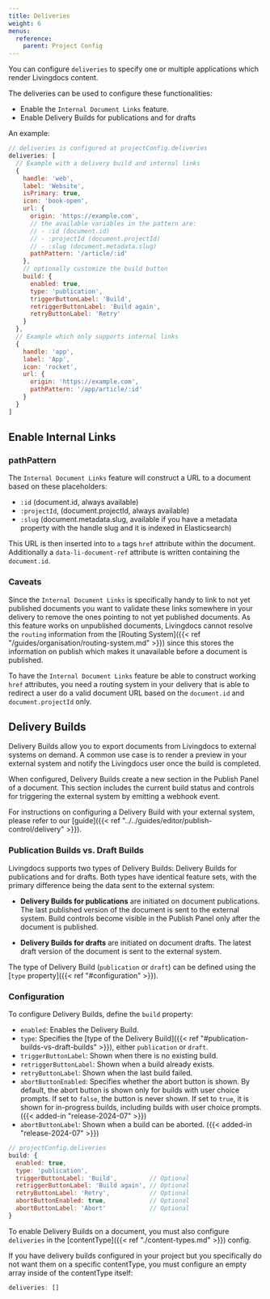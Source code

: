 ```yaml
---
title: Deliveries
weight: 6
menus:
  reference:
    parent: Project Config
---
```


You can configure `deliveries` to specify one or multiple applications which render Livingdocs content.

The deliveries can be used to configure these functionalities:

- Enable the `Internal Document Links` feature.
- Enable Delivery Builds for publications and for drafts

An example:

```js
// deliveries is configured at projectConfig.deliveries
deliveries: [
  // Example with a delivery build and internal links
  {
    handle: 'web',
    label: 'Website',
    isPrimary: true,
    icon: 'book-open',
    url: {
      origin: 'https://example.com',
      // the available variables in the pattern are:
      // - :id (document.id)
      // - :projectId (document.projectId)
      // - :slug (document.metadata.slug)
      pathPattern: '/article/:id'
    },
    // optionally customize the build button
    build: {
      enabled: true,
      type: 'publication',
      triggerButtonLabel: 'Build',
      retriggerButtonLabel: 'Build again',
      retryButtonLabel: 'Retry'
    }
  },
  // Example which only supports internal links
  {
    handle: 'app',
    label: 'App',
    icon: 'rocket',
    url: {
      origin: 'https://example.com',
      pathPattern: '/app/article/:id'
    }
  }
]
```

## Enable Internal Links

### pathPattern

The `Internal Document Links` feature will construct a URL to a document based on these placeholders:

- `:id` (document.id, always available)
- `:projectId`, (document.projectId, always available)
- `:slug` (document.metadata.slug, available if you have a metadata property with the handle slug and it is indexed in Elasticsearch)

This URL is then inserted into to `a` tags `href` attribute within the document.
Additionally a `data-li-document-ref` attribute is written containing the `document.id`.

### Caveats

Since the `Internal Document Links` is specifically handy to link to not yet published documents you want to validate these links somewhere in your delivery to remove the ones pointing to not yet published documents.
As this feature works on unpublished documents, Livingdocs cannot resolve the `routing` information from the [Routing System]({{< ref "/guides/organisation/routing-system.md" >}}) since this stores the information on publish which makes it unavailable before a document is published.

To have the `Internal Document Links` feature be able to construct working `href` attributes, you need a routing system in your delivery that is able to redirect a user do a valid document URL based on the `document.id` and `document.projectId` only.

## Delivery Builds

Delivery Builds allow you to export documents from Livingdocs to external systems on demand. A common use case is to render a preview in your external system and notify the Livingdocs user once the build is completed.

When configured, Delivery Builds create a new section in the Publish Panel of a document. This section includes the current build status and controls for triggering the external system by emitting a webhook event.

For instructions on configuring a Delivery Build with your external system, please refer to our [guide]({{< ref "../../guides/editor/publish-control/delivery" >}}).

### Publication Builds vs. Draft Builds

Livingdocs supports two types of Delivery Builds: Delivery Builds for publications and for drafts. Both types have identical feature sets, with the primary difference being the data sent to the external system:

- **Delivery Builds for publications** are initiated on document publications. The last published version of the document is sent to the external system. Build controls become visible in the Publish Panel only after the document is published.

- **Delivery Builds for drafts** are initiated on document drafts. The latest draft version of the document is sent to the external system.

The type of Delivery Build (`publication` or `draft`) can be defined using the [`type` property]({{< ref "#configuration" >}}).

### Configuration

To configure Delivery Builds, define the `build` property:

- `enabled`: Enables the Delivery Build.
- `type`: Specifies the [type of the Delivery Build]({{< ref "#publication-builds-vs-draft-builds" >}}), either `publication` or `draft`.
- `triggerButtonLabel`: Shown when there is no existing build.
- `retriggerButtonLabel`: Shown when a build already exists.
- `retryButtonLabel`: Shown when the last build failed.
- `abortButtonEnabled`: Specifies whether the abort button is shown. By default, the abort button is shown only for builds with user choice prompts. If set to `false`, the button is never shown. If set to `true`, it is shown for in-progress builds, including builds with user choice prompts. ({{< added-in "release-2024-07" >}})
- `abortButtonLabel`: Shown when a build can be aborted. ({{< added-in "release-2024-07" >}})

```js
// projectConfig.deliveries
build: {
  enabled: true,
  type: 'publication',
  triggerButtonLabel: 'Build',         // Optional
  retriggerButtonLabel: 'Build again', // Optional
  retryButtonLabel: 'Retry',           // Optional
  abortButtonEnabled: true,            // Optional
  abortButtonLabel: 'Abort'            // Optional
}
```

To enable Delivery Builds on a document, you must also configure `deliveries` in the [contentType]({{< ref "./content-types.md" >}}) config.

If you have delivery builds configured in your project but you specifically do not want them on a specific contentType, you must configure an empty array inside of the contentType itself:

```js
deliveries: []
```
